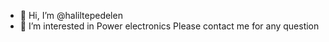 - 👋 Hi, I’m @haliltepedelen
- 👀 I’m interested in Power electronics
Please contact me for any question
  
<!---
haliltepedelen/haliltepedelen is a ✨ special ✨ repository because its `README.md` (this file) appears on your GitHub profile.
You can click the Preview link to take a look at your changes.
--->
